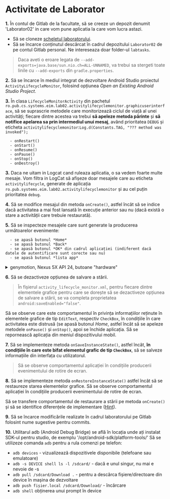 # Activitate de Laborator

**1.** În contul de Gitlab de la facultate, să se creeze un depozit denumit
'Laborator02' in care vom pune aplicatia la care vom lucra astazi.

- Să se cloneze [scheletul laboratorului](https://github.com/eim-lab/Laborator02).
- Să se încarce conținutul descărcat în cadrul depozitului `Laborator02` de pe contul Gitlab personal.
Ne intereseaza doar folder-ul `labtasks`.

> Daca aveti o eroare legata de `--add-exports=java.base/sun.nio.ch=ALL-UNNAMED`, va trebui sa
stergeti toate linile cu `--add-exports` din `gradle.properties`.

**2.** Să se încarce în mediul integrat de dezvoltare Android Studio
proiectul `ActivityLifecycleMonitor`, folosind opțiunea *Open an
Existing Android Studio Project*.

**3.** În clasa `LifecycleMonitorActivity` din pachetul
`ro.pub.cs.systems.eim.lab02.activitylifecyclemonitor.graphicuserinterface`,
să se suprascrie metodele care monitorizează ciclul de viață al unei
activități; fiecare dintre acestea va trebui **să apeleze metoda
părinte** și **să notifice apelarea sa prin intermediul unui mesaj**,
având prioritatea `DEBUG` și eticheta
`activitylifecyclemonitor`:`Log.d(Constants.TAG, "??? method was invoked");
`

      - onRestart()
      - onStart()
      - onResume()
      - onPause()
      - onStop()
      - onDestroy()

**3.** Daca ne uitam in Logcat cand ruleaza aplicatia, o sa vedem foarte multe mesaje. 
Vom filtra in LogCat să afișeze doar mesajele care au eticheta
`activitylifecycle`, generate de aplicația
`ro.pub.systems.eim.lab02.activitylifecyclemonitor` și au cel puțin
prioritatea `debug`.

**4.** Să se modifice mesajul din metoda `onCreate()`, astfel încât să
se indice dacă activitatea a mai fost lansată în execuție anterior sau
nu (dacă există o stare a activității care trebuie restaurată).

**5.** Să se inspecteze mesajele care sunt generate la producerea
următoarelor evenimente:

      - se apasă butonul *Home*
      - se apasă butonul *Back*
      - se apasă butonul *OK* din cadrul aplicației (indiferent dacă datele de autentificare sunt corecte sau nu)
      - se apasă butonul *lista app* 


<details>
  <summary>genymotion, Nexus 5X API 24, butoane "hardware"</summary>
  
|  |  onC rea te()  |  onR est ar t()  |  onS tar t()  |  onR esu me ()  |  onP aus e()  |  onS top ()  |  onD est roy ()  | onS ave Ins t()  | onR est ore Ins t()  |
|-|-|-|-|-|-|-|-|-|-|
| buton _Home_ |   |   |    |    |  1  |  3  |   |  2  |   |
| buton _Back_ |   |   |    |    |  1  |  2  |  3  |     |   |
| buton _OK_in app |  nici | una   | din tre   | met ode  | nu   | se  | ape lea ză  |
| buton _lista app_  |   |   |   |   |  1  |  3  |   |  2  | |  
| apel tele fonic |   | | | |  1  |  3  | |  2  | |  
| acce ptare |   |  1  |  2  |   |    |    |   |  |  | 
| resp ingere |   |   |   |   |   |   |   |
| rotire ecran |  5  |   |  6  |   |  1  |  3  |  4  |  2  |  7  |

</details>




**6.** Să se dezactiveze opțiunea de salvare a stării.


> În fișierul `activity_lifecycle_monitor.xml`, pentru fiecare
dintre elementele grafice pentru care se dorește să se dezactiveze
opțiunea de salvare a stării, se va completa proprietatea
`android:saveEnabled="false"`.


Să se observe care este comportamentul în privința informațiilor
reținute în elementele grafice de tip `EditText`, respectiv `CheckBox`,
în condițiile în care activitatea este distrusă (se apasă butonul
*Home*, astfel încât să se apeleze metodele `onPause()` și `onStop()`,
apoi se închide aplicația. Să se repornească aplicația din meniul
dispozitivului mobil.

**7.** Să se implementeze metoda `onSaveInstanceState()`, astfel încât,
**în condițiile în care este bifat elementul grafic de tip `CheckBox`**,
să se salveze informațiile din interfața cu utilizatorul.

> Să se observe comportamentul aplicației în condițiile producerii
evenimentului de rotire de ecran.

**8.** Să se implementeze metoda `onRestoreInstanceState()` astfel
încât să se restaureze starea elementelor grafice. Să se observe
comportamentul aplicației în condițiile producerii evenimentului de rotire de ecran.

Să se transfere comportamentul de restaurare a stării pe metoda
`onCreate()` și să se identifice diferențele de implementare
([Hint](https://developer.android.com/guide/components/activities/activity-lifecycle.html#saras)).

**9.** Să se încarce modificările realizate în cadrul laboratorului pe Gitlab folosint nume sugestive pentru commits.


**10.** 
Utilitarul adb (Android Debug Bridge) se află în locația unde ați instalat SDK-ul pentru studio, de exemplu '/opt/android-sdk/platform-tools/'
Să se utilizeze comanda ```adb``` pentru a rula comenzi pe telefon:
 - ```adb devices``` - vizualizează dispozitivele disponibile (telefoane sau emulatoare)
 - ```adb -s DEVICE shell ls -l /sdcard/``` - dacă e unul singur, nu mai e nevoie de -s 
 - ```adb pull /sdcard/Download .``` - pentru a descărca fișiere/directoare din device în mașina de dezvoltare
 - ```adb push fișier.local /sdcard/Download/``` - încărcare
 - ```adb shell``` obținerea unui prompt în device 
 
